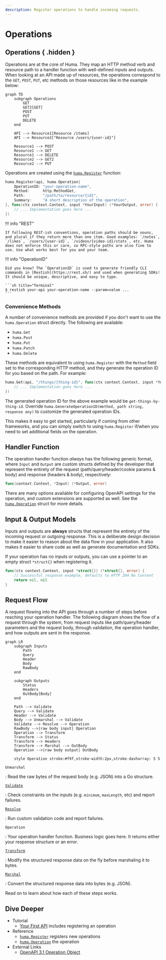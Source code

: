```yaml
---
description: Register operations to handle incoming requests.
---
```


# Operations

## Operations { .hidden }

Operations are at the core of Huma. They map an HTTP method verb and resource path to a handler function with well-defined inputs and outputs. When looking at an API made up of resources, the operations correspond to the `GET`, `POST`, `PUT`, etc methods on those resources like in the example below:

```mermaid
graph TD
    subgraph Operations
        GET
        GET2[GET]
        POST
        PUT
        DELETE
    end

    API --> Resource1[Resource /items]
    API --> Resource2["Resource /users/{user-id}"]

    Resource1 --> POST
    Resource1 --> GET
    Resource1 --> DELETE
    Resource2 --> GET2
    Resource2 --> PUT
```

Operations are created using the [`huma.Register`](https://pkg.go.dev/github.com/danielgtaylor/huma/v2#Register) function:

```go
huma.Register(api, huma.Operation{
	OperationID: "your-operation-name",
	Method:      http.MethodGet,
	Path:        "/path/to/resource/{id}",
	Summary:     "A short description of the operation",
}, func(ctx context.Context, input *YourInput) (*YourOutput, error) {
	// ... Implementation goes here ...
})
```

!!! info "REST"

    If following REST-ish conventions, operation paths should be nouns, and plural if they return more than one item. Good examples: `/notes`, `/likes`, `/users/{user-id}`, `/videos/{video-id}/stats`, etc. Huma does not enforce this or care, so RPC-style paths are also fine to use. Use what works best for you and your team.

!!! info "OperationID"

    Did you know? The `OperationID` is used to generate friendly CLI commands in [Restish](https://rest.sh/) and used when generating SDKs! It should be unique, descriptive, and easy to type.

    ```sh title="Terminal"
    $ restish your-api your-operation-name --param=value ...
    ```

### Convenience Methods

A number of convenience methods are provided if you don't want to use the `huma.Operation` struct directly. The following are available:

-   `huma.Get`
-   `huma.Post`
-   `huma.Put`
-   `huma.Patch`
-   `huma.Delete`

These methods are equivalent to using `huma.Register` with the `Method` field set to the corresponding HTTP method, and they generate the operation ID for you based on the path. For example:

```go title="code.go"
huma.Get(api, "/things/{thing-id}", func(ctx context.Context, input *YourInput) (*YourOutput, error) {
    // ... Implementation goes here ...
})
```

The generated operation ID for the above example would be `get-things-by-thing-id`. Override `huma.GenerateOperationID(method, path string, response any)` to customize the generated operation IDs.

This makes it easy to get started, particularly if coming from other frameworks, and you can simply switch to using `huma.Register` if/when you need to set additional fields on the operation.

## Handler Function

The operation handler function _always_ has the following generic format, where `Input` and `Output` are custom structs defined by the developer that represent the entirety of the request (path/query/header/cookie params & body) and response (headers & body), respectively:

```go title="code.go"
func(context.Context, *Input) (*Output, error)
```

There are many options available for configuring OpenAPI settings for the operation, and custom extensions are supported as well. See the [`huma.Operation`](https://pkg.go.dev/github.com/danielgtaylor/huma/v2#Schema) struct for more details.

## Input & Output Models

Inputs and outputs are **always** structs that represent the entirety of the incoming request or outgoing response. This is a deliberate design decision to make it easier to reason about the data flow in your application. It also makes it easier to share code as well as generate documentation and SDKs.

If your operation has no inputs or outputs, you can use a pointer to an empty struct `*struct{}` when registering it.

```go title="code.go"
func(ctx context.Context, input *struct{}) (*struct{}, error) {
    // Successful response example, defaults to HTTP 204 No Content
    return nil, nil
}
```

## Request Flow

A request flowing into the API goes through a number of steps before reaching your operation handler. The following diagram shows the flow of a request through the system, from request inputs like path/query/header parameters and the request body, through validation, the operation handler, and how outputs are sent in the response.

```mermaid
graph LR
    subgraph Inputs
        Path
        Query
        Header
        Body
        RawBody
    end

    subgraph Outputs
        Status
        Headers
        OutBody[Body]
    end

    Path --> Validate
    Query --> Validate
    Header --> Validate
    Body --> Unmarshal --> Validate
    Validate --> Resolve --> Operation
    RawBody -->|raw body input| Operation
    Operation --> Transform
    Transform --> Status
    Transform --> Headers
    Transform --> Marshal --> OutBody
    Operation -->|raw body output| OutBody

    style Operation stroke:#f9f,stroke-width:2px,stroke-dasharray: 5 5
```

`Unmarshal`

: Read the raw bytes of the request body (e.g. JSON) into a Go structure.

[`Validate`](./request-validation.md)

: Check constraints on the inputs (e.g. `minimum`, `maxLength`, etc) and report failures.

[`Resolve`](./request-resolvers.md)

: Run custom validation code and report failures.

`Operation`

: Your operation handler function. Business logic goes here. It returns either your response structure or an error.

[`Transform`](./response-transformers.md)

: Modify the structured response data on the fly before marshaling it to bytes.

[`Marshal`](./response-serialization.md)

: Convert the structured response data into bytes (e.g. JSON).

Read on to learn about how each of these steps works.

## Dive Deeper

-   Tutorial
    -   [Your First API](../tutorial/your-first-api.md#operation) includes registering an operation
-   Reference
    -   [`huma.Register`](https://pkg.go.dev/github.com/danielgtaylor/huma/v2#Register) registers new operations
    -   [`huma.Operation`](https://pkg.go.dev/github.com/danielgtaylor/huma/v2#Operation) the operation
-   External Links
    -   [OpenAPI 3.1 Operation Object](https://spec.openapis.org/oas/v3.1.0#operation-object)
